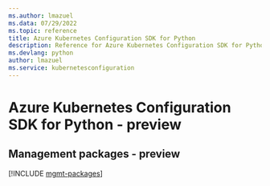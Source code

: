 ```yaml
---
ms.author: lmazuel
ms.data: 07/29/2022
ms.topic: reference
title: Azure Kubernetes Configuration SDK for Python
description: Reference for Azure Kubernetes Configuration SDK for Python
ms.devlang: python
author: lmazuel
ms.service: kubernetesconfiguration
---
```

# Azure Kubernetes Configuration SDK for Python - preview

## Management packages - preview
[!INCLUDE [mgmt-packages](kubernetes-configuration-mgmt-index.md)]
